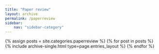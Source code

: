 ```yaml
---
title: "Paper review"
layout: archive
permalink: /paperreview
sidebar:
    nav: "sidebar-category"
---
```



{% assign posts = site.categories.paperreview %}
{% for post in posts %} {% include archive-single.html type=page.entries_layout %} {% endfor %}
